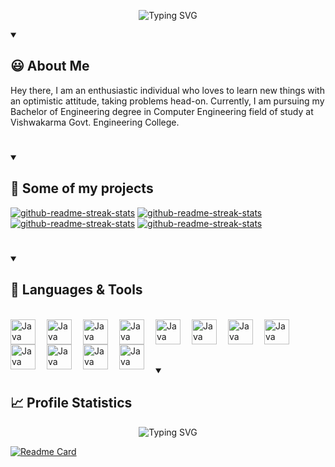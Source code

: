 

<p align="center">
    <img src="https://readme-typing-svg.demolab.com?font=Source+Code+Pro&weight=900&size=32&duration=4000&pause=500&color=F0C38E&background=48426D&center=true&vCenter=true&width=900&height=200&lines=Hey%2C+I'm+Pruthvik+Sheth 👋;Full+Stack+Web+Developer;App+Developer;Digital+Craftsman" alt="Typing SVG" />
</p>

<details open> 
  <summary><h2>😃 About Me</h2></summary>
<p align="left">
Hey there, I am an enthusiastic individual who loves to learn new
things with an optimistic attitude, taking problems head-on. Currently, I am pursuing my Bachelor of Engineering degree in Computer Engineering field of study at Vishwakarma Govt. Engineering College.
</p>

</details>

#

<details open> 
  <summary><h2>📘 Some of my projects</h2></summary>

  <!-- Repo info cards - https://github.com/anuraghazra/github-readme-stats -->
  <!-- Small repo cards (fork) - https://github.com/DenverCoder1/github-readme-stats -->
  <p align="left">
    <a href="https://github.com/DenverCoder1/github-readme-streak-stats"><img src="https://github-readme-stats.vercel.app/api/pin/?username=anuraghazra&repo=github-readme-stats&theme=react&bg_color=151320&title_color=F0C38E&hide_border=true&icon_color=F8D866&show_icons=false)](https://github.com/anuraghazra/github-readme-stats" alt="github-readme-streak-stats"></a>
    <a href="https://github.com/DenverCoder1/github-readme-streak-stats"><img src="https://github-readme-stats.vercel.app/api/pin/?username=anuraghazra&repo=github-readme-stats&theme=react&bg_color=151320&title_color=F0C38E&hide_border=true&icon_color=F8D866&show_icons=false)](https://github.com/anuraghazra/github-readme-stats" alt="github-readme-streak-stats"></a>
    <a href="https://github.com/DenverCoder1/github-readme-streak-stats"><img src="https://github-readme-stats.vercel.app/api/pin/?username=anuraghazra&repo=github-readme-stats&theme=react&bg_color=151320&title_color=F0C38E&hide_border=true&icon_color=F8D866&show_icons=false)](https://github.com/anuraghazra/github-readme-stats" alt="github-readme-streak-stats"></a>
    <a href="https://github.com/DenverCoder1/github-readme-streak-stats"><img src="https://github-readme-stats.vercel.app/api/pin/?username=anuraghazra&repo=github-readme-stats&theme=react&bg_color=151320&title_color=F0C38E&hide_border=true&icon_color=F8D866&show_icons=false)](https://github.com/anuraghazra/github-readme-stats" alt="github-readme-streak-stats"></a>
    
  </p>
</details>

#

<details open> 
  <summary><h2>🔧 Languages & Tools</h2></summary>

<br>

  <img align="left" alt="Java" width="40px" style="padding-right:15px;" src="https://cdn.jsdelivr.net/gh/devicons/devicon/icons/react/react-original-wordmark.svg" />
  
  <img align="left" alt="Java" width="40px" style="padding-right:15px;" src="https://cdn.jsdelivr.net/gh/devicons/devicon/icons/threejs/threejs-original-wordmark.svg" />

  <img align="left" alt="Java" width="40px" style="padding-right:15px;" src="https://cdn.jsdelivr.net/gh/devicons/devicon/icons/java/java-original.svg"/>
  
  <img align="left" alt="Java" width="40px" style="padding-right:15px;" src="https://cdn.jsdelivr.net/gh/devicons/devicon/icons/html5/html5-original-wordmark.svg" />
  
  <img align="left" alt="Java" width="40px" style="padding-right:15px;" src="https://cdn.jsdelivr.net/gh/devicons/devicon/icons/css3/css3-original-wordmark.svg" />
  
  <img align="left" alt="Java" width="40px" style="padding-right:15px;" src="https://cdn.jsdelivr.net/gh/devicons/devicon/icons/javascript/javascript-original.svg" />
  
  <img align="left" alt="Java" width="40px" style="padding-right:15px;" src="https://cdn.jsdelivr.net/gh/devicons/devicon/icons/nodejs/nodejs-original-wordmark.svg" />
  
  <img align="left" alt="Java" width="40px" style="padding-right:15px;" src="https://cdn.jsdelivr.net/gh/devicons/devicon/icons/arduino/arduino-original-wordmark.svg" />
  
  <img align="left" alt="Java" width="40px" style="padding-right:15px;" src="https://cdn.jsdelivr.net/gh/devicons/devicon/icons/python/python-original-wordmark.svg" />
  
  <img align="left" alt="Java" width="40px" style="padding-right:15px;" src="https://cdn.jsdelivr.net/gh/devicons/devicon/icons/c/c-original.svg" />
  
  <img align="left" alt="Java" width="40px" style="padding-right:15px;" src="https://cdn.jsdelivr.net/gh/devicons/devicon/icons/mongodb/mongodb-original-wordmark.svg" />
  
  <img align="left" alt="Java" width="40px" style="padding-right:15px;" src="https://cdn.jsdelivr.net/gh/devicons/devicon/icons/blender/blender-original.svg" />

<br/>
<br/>

</details>


#

<details open> 
  <summary><h2>📈 Profile Statistics</h2></summary>
<p align="center">
<img src="https://streak-stats.demolab.com?user=pruthvik00911&theme=highcontrast&hide_border=true&stroke=F0C38E&fire=F0C38E&ring=F0C38E&currStreakLabel=F0C38E&background=DDDDDD00" alt="Typing SVG" />

</p>

</details>

[![Readme Card](https://github-readme-stats.vercel.app/api/pin/?username=anuraghazra&repo=github-readme-stats&theme=react&bg_color=151320&title_color=F0C38E&hide_border=true&icon_color=F8D866&show_icons=false)](https://github.com/anuraghazra/github-readme-stats)



